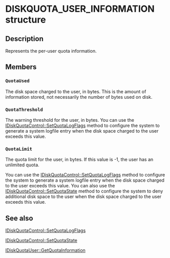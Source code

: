 # DISKQUOTA_USER_INFORMATION structure

## Description

Represents the per-user quota information.

## Members

### `QuotaUsed`

The disk space charged to the user, in bytes. This is the amount of information stored, not necessarily the number of bytes used on disk.

### `QuotaThreshold`

The warning threshold for the user, in bytes. You can use the
[IDiskQuotaControl::SetQuotaLogFlags](https://learn.microsoft.com/windows/desktop/api/dskquota/nf-dskquota-idiskquotacontrol-setquotalogflags) method to configure the system to generate a system logfile entry when the disk space charged to the user exceeds this value.

### `QuotaLimit`

The quota limit for the user, in bytes. If this value is -1, the user has an unlimited quota.

You can use the [IDiskQuotaControl::SetQuotaLogFlags](https://learn.microsoft.com/windows/desktop/api/dskquota/nf-dskquota-idiskquotacontrol-setquotalogflags) method to configure the system to generate a system logfile entry when the disk space charged to the user exceeds this value. You can also use the
[IDiskQuotaControl::SetQuotaState](https://learn.microsoft.com/windows/desktop/api/dskquota/nf-dskquota-idiskquotacontrol-setquotastate) method to configure the system to deny additional disk space to the user when the disk space charged to the user exceeds this value.

## See also

[IDiskQuotaControl::SetQuotaLogFlags](https://learn.microsoft.com/windows/desktop/api/dskquota/nf-dskquota-idiskquotacontrol-setquotalogflags)

[IDiskQuotaControl::SetQuotaState](https://learn.microsoft.com/windows/desktop/api/dskquota/nf-dskquota-idiskquotacontrol-setquotastate)

[IDiskQuotaUser::GetQuotaInformation](https://learn.microsoft.com/windows/desktop/api/dskquota/nf-dskquota-idiskquotauser-getquotainformation)